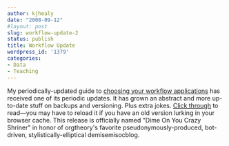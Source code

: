 ```yaml
---
author: kjhealy
date: "2008-09-12"
#layout: post
slug: workflow-update-2
status: publish
title: Workflow Update
wordpress_id: '1379'
categories:
- Data
- Teaching
---
```


My periodically-updated guide to [choosing your workflow applications](workflow-apps.pdf) has received one of its periodic updates. It has grown an abstract and more up-to-date stuff on backups and versioning. Plus extra jokes. [Click through](workflow-apps.pdf) to read—you may have to reload it if you have an old version lurking in your browser cache. This release is officially named "Dime On You Crazy Shriner" in honor of orgtheory's favorite pseudonymously-produced, bot-driven, stylistically-elliptical demisemisocblog.

